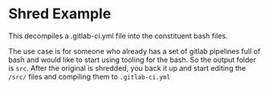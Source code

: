 # Shred Example

This decompiles a .gitlab-ci.yml file into the constituent bash files.

The use case is for someone who already has a set of gitlab pipelines full of bash and would like to start using
tooling for the bash. So the output folder is `src`. After the original is shredded, you back it up and start
editing the `/src/` files and compiling them to `.gitlab-ci.yml`